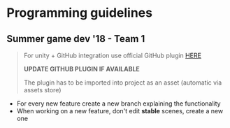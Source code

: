 # Programming guidelines
## Summer game dev '18 - Team 1
> For unity + GitHub integration use official GitHub plugin [HERE](https://assetstore.unity.com/packages/tools/version-control/github-for-unity-118069)
> 
> **UPDATE GITHUB PLUGIN IF AVAILABLE**
> 
> The plugin has to be imported into project as an asset (automatic via assets store)


+ For every new feature create a new branch explaining the functionality
+ When working on a new feature, don't edit **stable** scenes, create a new one
